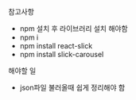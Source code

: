 참고사항
- npm 설치 후 라이브러리 설치 해야함
- npm i
- npm install react-slick
- npm install slick-carousel

해야할 일
- json파일 불러올때 쉽게 정리해야 함